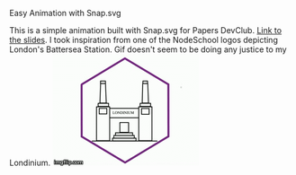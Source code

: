 Easy Animation with Snap.svg

This is a simple animation built with Snap.svg for Papers DevClub. [Link to the slides](http://slides.com/ericasalvaneschi/easy-animations-with-snap-svg#/). I took inspiration from one of the NodeSchool logos depicting London's Battersea Station. Gif doesn't seem to be doing any justice to my Londinium.
![londinium baby](https://raw.githubusercontent.com/Ericat/battersea-svg/master/ey2lp.gif)

